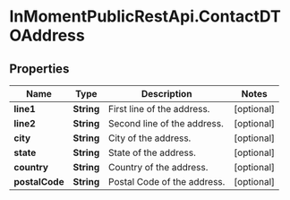 # InMomentPublicRestApi.ContactDTOAddress

## Properties

Name | Type | Description | Notes
------------ | ------------- | ------------- | -------------
**line1** | **String** | First line of the address. | [optional] 
**line2** | **String** | Second line of the address. | [optional] 
**city** | **String** | City of the address. | [optional] 
**state** | **String** | State of the address. | [optional] 
**country** | **String** | Country of the address. | [optional] 
**postalCode** | **String** | Postal Code of the address. | [optional] 


